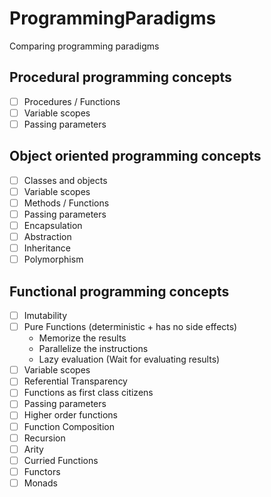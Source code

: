 # ProgrammingParadigms
Comparing programming paradigms

## Procedural programming concepts
- [ ] Procedures / Functions
- [ ] Variable scopes 
- [ ] Passing parameters

## Object oriented programming concepts
- [ ] Classes and objects
- [ ] Variable scopes
- [ ] Methods / Functions
- [ ] Passing parameters
- [ ] Encapsulation
- [ ] Abstraction
- [ ] Inheritance
- [ ] Polymorphism

## Functional programming concepts
- [ ] Imutability
- [ ] Pure Functions (deterministic + has no side effects)
  * Memorize the results
  * Parallelize the instructions
  * Lazy evaluation (Wait for evaluating results)
- [ ] Variable scopes 
- [ ] Referential Transparency
- [ ] Functions as first class citizens
- [ ] Passing parameters
- [ ] Higher order functions
- [ ] Function Composition
- [ ] Recursion
- [ ] Arity
- [ ] Curried Functions
- [ ] Functors
- [ ] Monads
